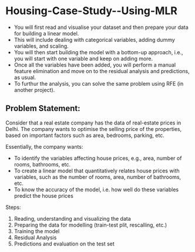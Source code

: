 # Housing-Case-Study--Using-MLR

- You will first read and visualise your dataset and then prepare your data for building a linear model.
- This will include dealing with categorical variables, adding dummy variables, and scaling.
- You will then start building the model with a bottom-up approach, i.e., you will start with one variable and keep on adding more. 
- Once all the variables have been added, you will perform a manual feature elimination and move on to the residual analysis and predictions, as usual.
- To furthur the analysis, you can solve the same problem using RFE (in another project).

## Problem Statement:

Consider that a real estate company has the data of real-estate prices in Delhi. The company wants to optimise the selling price of the properties, based on important factors such as area, bedrooms, parking, etc.

Essentially, the company wants:

- To identify the variables affecting house prices, e.g., area, number of rooms, bathrooms, etc.
- To create a linear model that quantitatively relates house prices with variables, such as the number of rooms, area, number of bathrooms, etc.
- To know the accuracy of the model, i.e. how well do these variables predict the house prices


Steps:

1. Reading, understanding and visualizing the data
2. Preparing the data for modelling (train-test plit, rescalling, etc.)
3. Training the model
4. Residual Analysis
5. Predictions and evaluation on the test set

